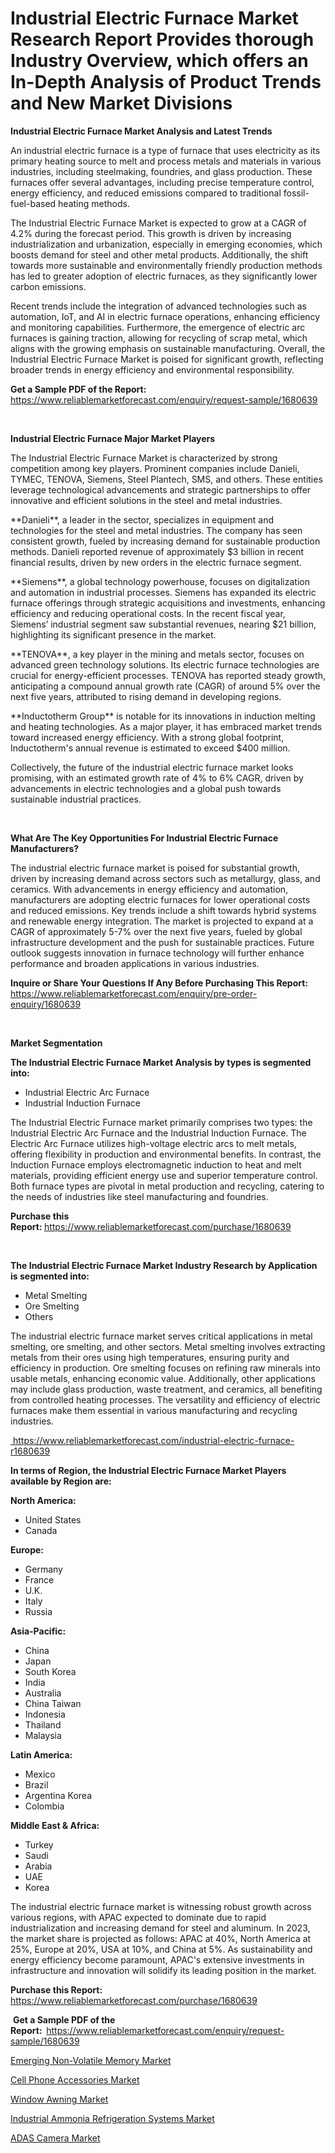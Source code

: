 <p><h1>Industrial Electric Furnace Market Research Report Provides thorough Industry Overview, which offers an In-Depth Analysis of Product Trends and New Market Divisions</h1></p><p><strong>Industrial Electric Furnace Market Analysis and Latest Trends</strong></p>
<p><p>An industrial electric furnace is a type of furnace that uses electricity as its primary heating source to melt and process metals and materials in various industries, including steelmaking, foundries, and glass production. These furnaces offer several advantages, including precise temperature control, energy efficiency, and reduced emissions compared to traditional fossil-fuel-based heating methods.</p><p>The Industrial Electric Furnace Market is expected to grow at a CAGR of 4.2% during the forecast period. This growth is driven by increasing industrialization and urbanization, especially in emerging economies, which boosts demand for steel and other metal products. Additionally, the shift towards more sustainable and environmentally friendly production methods has led to greater adoption of electric furnaces, as they significantly lower carbon emissions.</p><p>Recent trends include the integration of advanced technologies such as automation, IoT, and AI in electric furnace operations, enhancing efficiency and monitoring capabilities. Furthermore, the emergence of electric arc furnaces is gaining traction, allowing for recycling of scrap metal, which aligns with the growing emphasis on sustainable manufacturing. Overall, the Industrial Electric Furnace Market is poised for significant growth, reflecting broader trends in energy efficiency and environmental responsibility.</p></p>
<p><strong>Get a Sample PDF of the Report:&nbsp;</strong> <a href="https://www.reliablemarketforecast.com/enquiry/request-sample/1680639?utm_campaign=1257&utm_medium=2&utm_source=Github&utm_content=ia&utm_term=04102024&utm_id=industrial-electric-furnace">https://www.reliablemarketforecast.com/enquiry/request-sample/1680639</a></p>
<p>&nbsp;</p>
<p><strong>Industrial Electric Furnace Major Market Players</strong></p>
<p><p>The Industrial Electric Furnace Market is characterized by strong competition among key players. Prominent companies include Danieli, TYMEC, TENOVA, Siemens, Steel Plantech, SMS, and others. These entities leverage technological advancements and strategic partnerships to offer innovative and efficient solutions in the steel and metal industries.</p><p>**Danieli**, a leader in the sector, specializes in equipment and technologies for the steel and metal industries. The company has seen consistent growth, fueled by increasing demand for sustainable production methods. Danieli reported revenue of approximately $3 billion in recent financial results, driven by new orders in the electric furnace segment.</p><p>**Siemens**, a global technology powerhouse, focuses on digitalization and automation in industrial processes. Siemens has expanded its electric furnace offerings through strategic acquisitions and investments, enhancing efficiency and reducing operational costs. In the recent fiscal year, Siemens’ industrial segment saw substantial revenues, nearing $21 billion, highlighting its significant presence in the market.</p><p>**TENOVA**, a key player in the mining and metals sector, focuses on advanced green technology solutions. Its electric furnace technologies are crucial for energy-efficient processes. TENOVA has reported steady growth, anticipating a compound annual growth rate (CAGR) of around 5% over the next five years, attributed to rising demand in developing regions.</p><p>**Inductotherm Group** is notable for its innovations in induction melting and heating technologies. As a major player, it has embraced market trends toward increased energy efficiency. With a strong global footprint, Inductotherm's annual revenue is estimated to exceed $400 million.</p><p>Collectively, the future of the industrial electric furnace market looks promising, with an estimated growth rate of 4% to 6% CAGR, driven by advancements in electric technologies and a global push towards sustainable industrial practices.</p></p>
<p>&nbsp;</p>
<p><strong>What Are The Key Opportunities For Industrial Electric Furnace Manufacturers?</strong></p>
<p><p>The industrial electric furnace market is poised for substantial growth, driven by increasing demand across sectors such as metallurgy, glass, and ceramics. With advancements in energy efficiency and automation, manufacturers are adopting electric furnaces for lower operational costs and reduced emissions. Key trends include a shift towards hybrid systems and renewable energy integration. The market is projected to expand at a CAGR of approximately 5-7% over the next five years, fueled by global infrastructure development and the push for sustainable practices. Future outlook suggests innovation in furnace technology will further enhance performance and broaden applications in various industries.</p></p>
<p><strong>Inquire or Share Your Questions If Any Before Purchasing This Report:</strong> <a href="https://www.reliablemarketforecast.com/enquiry/pre-order-enquiry/1680639?utm_campaign=1257&utm_medium=2&utm_source=Github&utm_content=ia&utm_term=04102024&utm_id=industrial-electric-furnace">https://www.reliablemarketforecast.com/enquiry/pre-order-enquiry/1680639</a></p>
<p>&nbsp;</p>
<p><strong>Market Segmentation</strong></p>
<p><strong>The Industrial Electric Furnace Market Analysis by types is segmented into:</strong></p>
<p><ul><li>Industrial Electric Arc Furnace</li><li>Industrial Induction Furnace</li></ul></p>
<p><p>The Industrial Electric Furnace market primarily comprises two types: the Industrial Electric Arc Furnace and the Industrial Induction Furnace. The Electric Arc Furnace utilizes high-voltage electric arcs to melt metals, offering flexibility in production and environmental benefits. In contrast, the Induction Furnace employs electromagnetic induction to heat and melt materials, providing efficient energy use and superior temperature control. Both furnace types are pivotal in metal production and recycling, catering to the needs of industries like steel manufacturing and foundries.</p></p>
<p><strong>Purchase this Report:&nbsp;</strong><a href="https://www.reliablemarketforecast.com/purchase/1680639?utm_campaign=1257&utm_medium=2&utm_source=Github&utm_content=ia&utm_term=04102024&utm_id=industrial-electric-furnace">https://www.reliablemarketforecast.com/purchase/1680639</a></p>
<p>&nbsp;</p>
<p><strong>The Industrial Electric Furnace Market Industry Research by Application is segmented into:</strong></p>
<p><ul><li>Metal Smelting</li><li>Ore Smelting</li><li>Others</li></ul></p>
<p><p>The industrial electric furnace market serves critical applications in metal smelting, ore smelting, and other sectors. Metal smelting involves extracting metals from their ores using high temperatures, ensuring purity and efficiency in production. Ore smelting focuses on refining raw minerals into usable metals, enhancing economic value. Additionally, other applications may include glass production, waste treatment, and ceramics, all benefiting from controlled heating processes. The versatility and efficiency of electric furnaces make them essential in various manufacturing and recycling industries.</p></p>
<p><a href="https://www.reliablemarketforecast.com/industrial-electric-furnace-r1680639?utm_campaign=1257&utm_medium=2&utm_source=Github&utm_content=ia&utm_term=04102024&utm_id=industrial-electric-furnace">&nbsp;https://www.reliablemarketforecast.com/industrial-electric-furnace-r1680639</a></p>
<p><strong>In terms of Region, the Industrial Electric Furnace Market Players available by Region are:</strong></p>
<p>
    <p> <strong> North America: </strong>
        <ul>
            <li>United States</li>
            <li>Canada</li>
        </ul>
        </p> 
    <p> <strong> Europe: </strong>
        <ul>
            <li>Germany</li>
            <li>France</li>
            <li>U.K.</li>
            <li>Italy</li>
            <li>Russia</li>
        </ul>
        </p> 
    <p> <strong> Asia-Pacific: </strong>
        <ul>
            <li>China</li>
            <li>Japan</li>
            <li>South Korea</li>
            <li>India</li>
            <li>Australia</li>
            <li>China Taiwan</li>
            <li>Indonesia</li>
            <li>Thailand</li>
            <li>Malaysia</li>
        </ul>
        </p> 
    <p> <strong> Latin America: </strong>
        <ul>
            <li>Mexico</li>
            <li>Brazil</li>
            <li>Argentina Korea</li>
            <li>Colombia</li>
        </ul>
        </p> 
    <p> <strong> Middle East & Africa: </strong>
        <ul>
            <li>Turkey</li>
            <li>Saudi</li>
            <li>Arabia</li>
            <li>UAE</li>
            <li>Korea</li>
        </ul>
    </p>
    </p>
<p><p>The industrial electric furnace market is witnessing robust growth across various regions, with APAC expected to dominate due to rapid industrialization and increasing demand for steel and aluminum. In 2023, the market share is projected as follows: APAC at 40%, North America at 25%, Europe at 20%, USA at 10%, and China at 5%. As sustainability and energy efficiency become paramount, APAC's extensive investments in infrastructure and innovation will solidify its leading position in the market.</p></p>
<p><strong>Purchase this Report: </strong><a href="https://www.reliablemarketforecast.com/purchase/1680639?utm_campaign=1257&utm_medium=2&utm_source=Github&utm_content=ia&utm_term=04102024&utm_id=industrial-electric-furnace">https://www.reliablemarketforecast.com/purchase/1680639</a></p>
<p>&nbsp;<strong>Get a Sample PDF of the Report:&nbsp;&nbsp;</strong><a href="https://www.reliablemarketforecast.com/enquiry/request-sample/1680639?utm_campaign=1257&utm_medium=2&utm_source=Github&utm_content=ia&utm_term=04102024&utm_id=industrial-electric-furnace">https://www.reliablemarketforecast.com/enquiry/request-sample/1680639</a></p>
<p><strong></strong></p>
<p><p><a href="https://issuu.com/reportprime-2/docs/emerging-non-volatile-memory-market_011f1cb844bb00?utm_campaign=1257&utm_medium=2&utm_source=Github&utm_content=ia&utm_term=04102024&utm_id=industrial-electric-furnace">Emerging Non-Volatile Memory Market</a></p><p><a href="https://www.linkedin.com/pulse/mapping-cell-phone-accessories-market-trends-challenges-breakthroughs-zzioc?utm_campaign=1257&utm_medium=2&utm_source=Github&utm_content=ia&utm_term=04102024&utm_id=industrial-electric-furnace">Cell Phone Accessories Market</a></p><p><a href="https://www.linkedin.com/pulse/global-window-awning-market-product-types-applications-regional-qeoee?utm_campaign=1257&utm_medium=2&utm_source=Github&utm_content=ia&utm_term=04102024&utm_id=industrial-electric-furnace">Window Awning Market</a></p><p><a href="https://github.com/ashepherd82/Market-Research-Report-List-6/blob/main/industrial-ammonia-refrigeration-systems-market.md?utm_campaign=1257&utm_medium=2&utm_source=Github&utm_content=ia&utm_term=04102024&utm_id=industrial-electric-furnace">Industrial Ammonia Refrigeration Systems Market</a></p><p><a href="https://www.linkedin.com/pulse/adas-camera-market-size-growing-cagr-144-report-covers-analysis-yfgsc?utm_campaign=1257&utm_medium=2&utm_source=Github&utm_content=ia&utm_term=04102024&utm_id=industrial-electric-furnace">ADAS Camera Market</a></p></p>